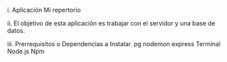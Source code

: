 i. Aplicación Mi repertorio

ii. El objetivo de esta aplicación es trabajar con el servidor y una base de datos.

iii. Prerrequisitos o Dependencias a Instalar.
pg 
nodemon 
express
Terminal
Node.js
Npm